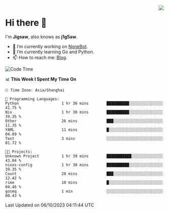 <a href="#">
  <img align="right" src="https://github-readme-stats.vercel.app/api?username=j1g5awi&count_private=true&show_icons=true&title_color=80070B&text_color=B3B3B3&bg_color=212121&icon_color=80070B" />
</a>

# Hi there 👋

I'm **Jigsaw**, also knows as **j1g5aw**.

- 🔭 I’m currently working on [NoneBot](https://github.com/nonebot).
- 🌱 I’m currently learning Go and Python.
- 📫 How to reach me: [Blog](https://blog.maddestroyer.xyz/).

<!--START_SECTION:waka-->
![Code Time](http://img.shields.io/badge/Code%20Time-1%2C261%20hrs%2031%20mins-blue)

📊 **This Week I Spent My Time On** 

```text
🕑︎ Time Zone: Asia/Shanghai

💬 Programming Languages: 
Python                   1 hr 36 mins        ██████████░░░░░░░░░░░░░░░   41.75 % 
Nix                      1 hr 30 mins        ██████████░░░░░░░░░░░░░░░   39.35 % 
Other                    26 mins             ███░░░░░░░░░░░░░░░░░░░░░░   11.35 % 
YAML                     11 mins             █░░░░░░░░░░░░░░░░░░░░░░░░   04.89 % 
Text                     3 mins              ░░░░░░░░░░░░░░░░░░░░░░░░░   01.72 % 

🐱‍💻 Projects: 
Unknown Project          1 hr 39 mins        ███████████░░░░░░░░░░░░░░   43.04 % 
nixos-config             1 hr 30 mins        ██████████░░░░░░░░░░░░░░░   39.35 % 
Count                    28 mins             ███░░░░░░░░░░░░░░░░░░░░░░   12.42 % 
rime                     10 mins             █░░░░░░░░░░░░░░░░░░░░░░░░   04.46 % 
gosmq                    1 min               ░░░░░░░░░░░░░░░░░░░░░░░░░   00.43 % 
```


 Last Updated on 06/10/2023 04:11:44 UTC
<!--END_SECTION:waka-->
